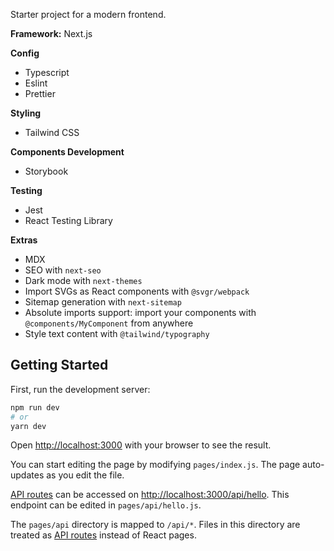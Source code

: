 Starter project for a modern frontend.

**Framework:** Next.js

**Config**

- Typescript
- Eslint
- Prettier

**Styling**

- Tailwind CSS

**Components Development**

- Storybook

**Testing**

- Jest
- React Testing Library

**Extras**

- MDX
- SEO with `next-seo`
- Dark mode with `next-themes`
- Import SVGs as React components with `@svgr/webpack`
- Sitemap generation with `next-sitemap`
- Absolute imports support: import your components with `@components/MyComponent` from anywhere
- Style text content with `@tailwind/typography`

## Getting Started

First, run the development server:

```bash
npm run dev
# or
yarn dev
```

Open [http://localhost:3000](http://localhost:3000) with your browser to see the result.

You can start editing the page by modifying `pages/index.js`. The page auto-updates as you edit the file.

[API routes](https://nextjs.org/docs/api-routes/introduction) can be accessed on [http://localhost:3000/api/hello](http://localhost:3000/api/hello). This endpoint can be edited in `pages/api/hello.js`.

The `pages/api` directory is mapped to `/api/*`. Files in this directory are treated as [API routes](https://nextjs.org/docs/api-routes/introduction) instead of React pages.
